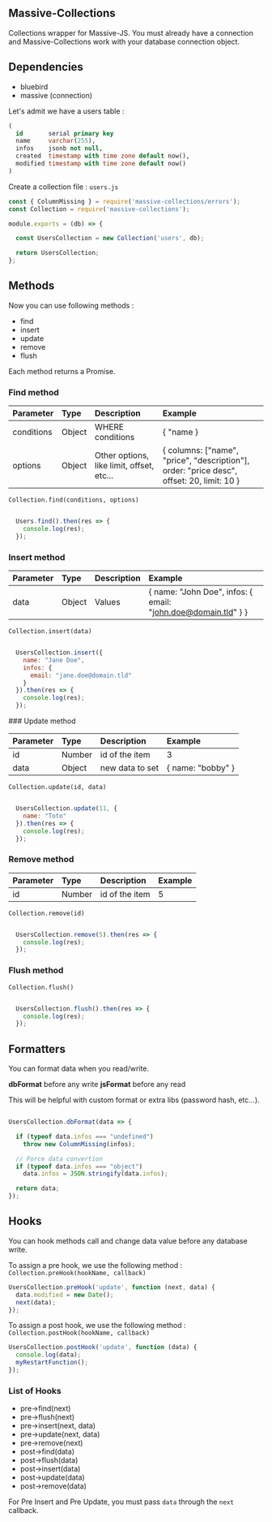 ## Massive-Collections

Collections wrapper for Massive-JS.
You must already have a connection and Massive-Collections work with your database connection object.

## Dependencies

* bluebird
* massive (connection)

Let's admit we have a users table :

```sql
(
  id       serial primary key
  name     varchar(255),
  infos    jsonb not null,
  created  timestamp with time zone default now(),
  modified timestamp with time zone default now()
)
```

Create a collection file : `users.js`


```javascript
const { ColumnMissing } = require('massive-collections/errors');
const Collection = require('massive-collections');

module.exports = (db) => {

  const UsersCollection = new Collection('users', db);

  return UsersCollection;
};
```

## Methods

Now you can use following methods :

* find
* insert
* update
* remove
* flush

Each method returns a Promise.

### Find method

| Parameter  | Type   | Description                               | Example                                                                                   |
|:-----------|:-------|:------------------------------------------|:------------------------------------------------------------------------------------------|
| conditions | Object | WHERE conditions                          | { "name  }                                                                                |
| options    | Object | Other options, like limit, offset, etc... | { columns: ["name", "price", "description"], order: "price desc", offset: 20, limit: 10 } |

`Collection.find(conditions, options)`

```javascript

  Users.find().then(res => {
    console.log(res);
  });

```

### Insert method

| Parameter  | Type   | Description      | Example                                                        |
|:-----------|:-------|:-----------------|:---------------------------------------------------------------|
| data       | Object | Values           | { name: "John Doe", infos: { email: "john.doe@domain.tld" } }  |

`Collection.insert(data)`

```javascript

  UsersCollection.insert({
    name: "Jane Doe",
    infos: {
      email: "jane.doe@domain.tld"
    }
  }).then(res => {
    console.log(res);
  });

```

### Update method

| Parameter  | Type   | Description      | Example                                                        |
|:-----------|:-------|:-----------------|:---------------------------------------------------------------|
| id         | Number | id of the item   | 3                                                              |
| data       | Object | new data to set  | { name: "bobby" }                                              |

`Collection.update(id, data)`

```javascript

  UsersCollection.update(11, {
    name: "Toto"
  }).then(res => {
    console.log(res);
  });

```

### Remove method

| Parameter  | Type   | Description      | Example     |
|:-----------|:-------|:-----------------|:------------|
| id         | Number | id of the item   | 5           |

`Collection.remove(id)`

```javascript

  UsersCollection.remove(5).then(res => {
    console.log(res);
  });

```

### Flush method

`Collection.flush()`

```javascript

  UsersCollection.flush().then(res => {
    console.log(res);
  });

```

## Formatters

You can format data when you read/write.

**dbFormat** before any write
**jsFormat** before any read

This will be helpful with custom format or extra libs (password hash, etc...).

```javascript

UsersCollection.dbFormat(data => {

  if (typeof data.infos === "undefined")
    throw new ColumnMissing(infos);

  // Force data convertion
  if (typeof data.infos === "object")
    data.infos = JSON.stringify(data.infos);

  return data;
});

```

## Hooks

You can hook methods call and change data value before any database write.

To assign a pre hook, we use the following method : `Collection.preHook(hookName, callback)`

```javascript
UsersCollection.preHook('update', function (next, data) {
  data.modified = new Date();
  next(data);
});

```

To assign a post hook, we use the following method : `Collection.postHook(hookName, callback)`

```javascript
UsersCollection.postHook('update', function (data) {
  console.log(data);
  myRestartFunction();
});
```

### List of Hooks

* pre->find(next)
* pre->flush(next)
* pre->insert(next, data)
* pre->update(next, data)
* pre->remove(next)
* post->find(data)
* post->flush(data)
* post->insert(data)
* post->update(data)
* post->remove(data)

For Pre Insert and Pre Update, you must pass `data` through the `next` callback.
